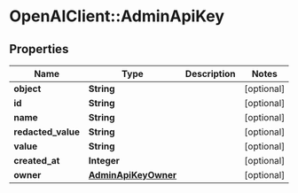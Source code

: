 # OpenAIClient::AdminApiKey

## Properties
Name | Type | Description | Notes
------------ | ------------- | ------------- | -------------
**object** | **String** |  | [optional] 
**id** | **String** |  | [optional] 
**name** | **String** |  | [optional] 
**redacted_value** | **String** |  | [optional] 
**value** | **String** |  | [optional] 
**created_at** | **Integer** |  | [optional] 
**owner** | [**AdminApiKeyOwner**](AdminApiKeyOwner.md) |  | [optional] 

